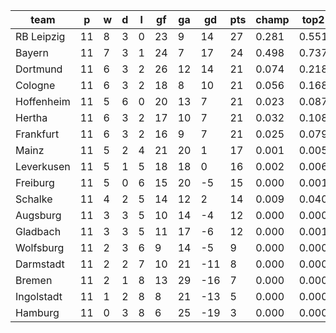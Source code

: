 |    team    | p  | w | d | l | gf | ga | gd  | pts | champ | top2  | top3  | top4  |  5-7  | bot4  | bot3  | bot2  |
|------------|----|---|---|---|----|----|-----|-----|-------|-------|-------|-------|-------|-------|-------|-------|
| RB Leipzig | 11 | 8 | 3 | 0 | 23 |  9 |  14 |  27 | 0.281 | 0.551 | 0.721 | 0.834 | 0.143 | 0.000 | 0.000 | 0.000|
| Bayern     | 11 | 7 | 3 | 1 | 24 |  7 |  17 |  24 | 0.498 | 0.737 | 0.852 | 0.925 | 0.068 | 0.000 | 0.000 | 0.000|
| Dortmund   | 11 | 6 | 3 | 2 | 26 | 12 |  14 |  21 | 0.074 | 0.218 | 0.386 | 0.543 | 0.328 | 0.000 | 0.000 | 0.000|
| Cologne    | 11 | 6 | 3 | 2 | 18 |  8 |  10 |  21 | 0.056 | 0.168 | 0.321 | 0.474 | 0.363 | 0.000 | 0.000 | 0.000|
| Hoffenheim | 11 | 5 | 6 | 0 | 20 | 13 |   7 |  21 | 0.023 | 0.087 | 0.193 | 0.321 | 0.405 | 0.000 | 0.000 | 0.000|
| Hertha     | 11 | 6 | 3 | 2 | 17 | 10 |   7 |  21 | 0.032 | 0.108 | 0.218 | 0.343 | 0.405 | 0.001 | 0.000 | 0.000|
| Frankfurt  | 11 | 6 | 3 | 2 | 16 |  9 |   7 |  21 | 0.025 | 0.079 | 0.174 | 0.293 | 0.395 | 0.001 | 0.000 | 0.000|
| Mainz      | 11 | 5 | 2 | 4 | 21 | 20 |   1 |  17 | 0.001 | 0.005 | 0.016 | 0.035 | 0.154 | 0.030 | 0.012 | 0.004|
| Leverkusen | 11 | 5 | 1 | 5 | 18 | 18 |   0 |  16 | 0.002 | 0.006 | 0.021 | 0.048 | 0.196 | 0.020 | 0.007 | 0.002|
| Freiburg   | 11 | 5 | 0 | 6 | 15 | 20 |  -5 |  15 | 0.000 | 0.001 | 0.002 | 0.007 | 0.056 | 0.115 | 0.053 | 0.018|
| Schalke    | 11 | 4 | 2 | 5 | 14 | 12 |   2 |  14 | 0.009 | 0.040 | 0.094 | 0.170 | 0.382 | 0.005 | 0.002 | 0.000|
| Augsburg   | 11 | 3 | 3 | 5 | 10 | 14 |  -4 |  12 | 0.000 | 0.000 | 0.001 | 0.003 | 0.030 | 0.194 | 0.095 | 0.039|
| Gladbach   | 11 | 3 | 3 | 5 | 11 | 17 |  -6 |  12 | 0.000 | 0.001 | 0.002 | 0.006 | 0.061 | 0.119 | 0.052 | 0.018|
| Wolfsburg  | 11 | 2 | 3 | 6 |  9 | 14 |  -5 |   9 | 0.000 | 0.000 | 0.000 | 0.001 | 0.011 | 0.349 | 0.197 | 0.088|
| Darmstadt  | 11 | 2 | 2 | 7 | 10 | 21 | -11 |   8 | 0.000 | 0.000 | 0.000 | 0.000 | 0.002 | 0.648 | 0.449 | 0.253|
| Bremen     | 11 | 2 | 1 | 8 | 13 | 29 | -16 |   7 | 0.000 | 0.000 | 0.000 | 0.000 | 0.001 | 0.833 | 0.696 | 0.494|
| Ingolstadt | 11 | 1 | 2 | 8 |  8 | 21 | -13 |   5 | 0.000 | 0.000 | 0.000 | 0.000 | 0.000 | 0.769 | 0.609 | 0.399|
| Hamburg    | 11 | 0 | 3 | 8 |  6 | 25 | -19 |   3 | 0.000 | 0.000 | 0.000 | 0.000 | 0.000 | 0.915 | 0.827 | 0.685|
